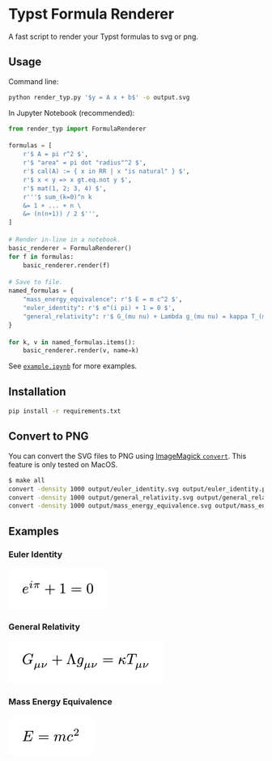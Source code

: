 # Typst Formula Renderer
A fast script to render your Typst formulas to svg or png.

## Usage

Command line:

```bash
python render_typ.py '$y = A x + b$' -o output.svg
```

In Jupyter Notebook (recommended):

```python
from render_typ import FormulaRenderer

formulas = [
    r'$ A = pi r^2 $',
    r'$ "area" = pi dot "radius"^2 $',
    r'$ cal(A) := { x in RR | x "is natural" } $',
    r'$ x < y => x gt.eq.not y $',
    r'$ mat(1, 2; 3, 4) $',
    r'''$ sum_(k=0)^n k
    &= 1 + ... + n \
    &= (n(n+1)) / 2 $''',
]

# Render in-line in a notebook.
basic_renderer = FormulaRenderer()
for f in formulas:
    basic_renderer.render(f)

# Save to file.
named_formulas = {
    "mass_energy_equivalence": r'$ E = m c^2 $',
    "euler_identity": r'$ e^(i pi) + 1 = 0 $',
    "general_relativity": r'$ G_(mu nu) + Lambda g_(mu nu) = kappa T_(mu nu) $',
}

for k, v in named_formulas.items():
    basic_renderer.render(v, name=k)
```

See [`example.ipynb`](example.ipynb) for more examples.

## Installation

```bash
pip install -r requirements.txt
```

## Convert to PNG

You can convert the SVG files to PNG using [ImageMagick `convert`](https://imagemagick.org/script/download.php). This feature is only tested on MacOS.

```bash
$ make all
convert -density 1000 output/euler_identity.svg output/euler_identity.png
convert -density 1000 output/general_relativity.svg output/general_relativity.png
convert -density 1000 output/mass_energy_equivalence.svg output/mass_energy_equivalence.png
```

## Examples

### Euler Identity

![Euler Identity](output/euler_identity.svg)

### General Relativity

![General Relativity](output/general_relativity.svg)

### Mass Energy Equivalence

![Mass Energy Equivalence](output/mass_energy_equivalence.svg)